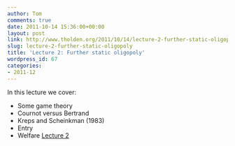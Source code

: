 ```yaml
---
author: Tom
comments: true
date: 2011-10-14 15:36:00+00:00
layout: post
link: http://www.tholden.org/2011/10/14/lecture-2-further-static-oligopoly/
slug: lecture-2-further-static-oligopoly
title: 'Lecture 2: Further static oligopoly'
wordpress_id: 67
categories:
- 2011-12
---
```


In this lecture we cover:  


  * Some game theory
  * Cournot versus Bertrand
  * Kreps and Scheinkman (1983)
  * Entry
  * Welfare
[Lecture 2](http://www.scribd.com/doc/68772665/Lecture-2)
